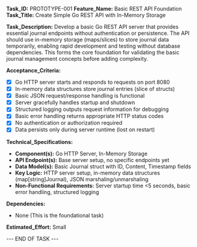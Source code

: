 **Task_ID:** PROTOTYPE-001
**Feature_Name:** Basic REST API Foundation
**Task_Title:** Create Simple Go REST API with In-Memory Storage

**Task_Description:**
Develop a basic Go REST API server that provides essential journal endpoints without authentication or persistence. The API should use in-memory storage (maps/slices) to store journal data temporarily, enabling rapid development and testing without database dependencies. This forms the core foundation for validating the basic journal management concepts before adding complexity.

**Acceptance_Criteria:**

- [x] Go HTTP server starts and responds to requests on port 8080
- [x] In-memory data structures store journal entries (slice of structs)
- [x] Basic JSON request/response handling is functional
- [x] Server gracefully handles startup and shutdown
- [x] Structured logging outputs request information for debugging
- [x] Basic error handling returns appropriate HTTP status codes
- [x] No authentication or authorization required
- [x] Data persists only during server runtime (lost on restart)

**Technical_Specifications:**

- **Component(s):** Go HTTP Server, In-Memory Storage
- **API Endpoint(s):** Base server setup, no specific endpoints yet
- **Data Model(s):** Basic Journal struct with ID, Content, Timestamp fields
- **Key Logic:** HTTP server setup, in-memory data structures (map[string]Journal), JSON marshaling/unmarshaling
- **Non-Functional Requirements:** Server startup time <5 seconds, basic error handling, structured logging

**Dependencies:**

- None (This is the foundational task)

**Estimated_Effort:** Small

--- END OF TASK ---
